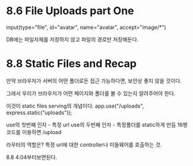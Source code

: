 # 8.6 File Uploads part One

input(type="file", id="avatar", name="avatar", accept="image/*")

DB에는 파일자체를 저장하지 않고 파일의 경로만 저장해둔다.

# 8.8 Static Files and Recap

만약 브라우저가 서버의 어떤 폴더로든 접근 가능하다면,
보안상 좋지 않을 것이다.

그래서 우리가 브라우저가 어떤 페이지와 폴더를 볼 수 있는지
알려주어야 한다.

이것이 static files serving의 개념이다.
app.use("/uploads", express.static("uploads"));

use의 첫번째 인자 - 특정 url
use의 두번째 인자 - 특정폴더를 static하게 만듬
16행 코드를 이용하면 /upload

라우터의 역할은?
특정 url에 대한 controller나 미들웨어를 호출하는 것.

8.8 4:04부터보면된다.
